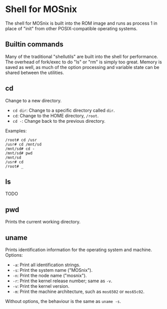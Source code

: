 Shell for MOSnix
================

The shell for MOSnix is built into the ROM image and runs as process 1
in place of "init" from other POSIX-compatible operating systems.

Builtin commands
----------------

Many of the traditional "shellutils" are built into the shell for performance.
The overhead of fork/exec to do "ls" or "rm" is simply too great.  Memory is
saved as well, as much of the option processing and variable state can be
shared between the utilities.

## cd

Change to a new directory.  

* `cd dir`: Change to a specific directory called `dir`.
* `cd`: Change to the HOME directory, `/root`.
* `cd -`: Change back to the previous directory.

Examples:

    /root# cd /usr
    /usr# cd /mnt/sd
    /mnt/sd# cd -
    /mnt/sd# pwd
    /mnt/sd
    /usr# cd
    /root# _

## ls

TODO

## pwd

Prints the current working directory.

## uname

Prints identification information for the operating system and machine.
Options:

* `-a`: Print all identification strings.
* `-s`: Print the system name ("MOSnix").
* `-n`: Print the node name ("mosnix").
* `-r`: Print the kernel release number; same as `-v`.
* `-v`: Print the kernel version.
* `-m`: Print the machine architecture, such as `mos6502` or `mos65c02`.

Without options, the behaviour is the same as `uname -s`.
